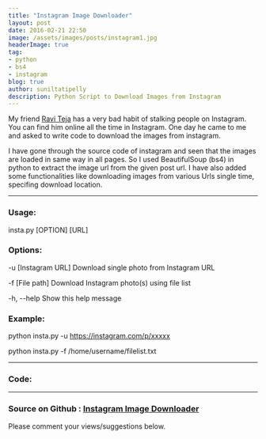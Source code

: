 ```yaml
---
title: "Instagram Image Downloader"
layout: post
date: 2016-02-21 22:50
image: /assets/images/posts/instagram1.jpg
headerImage: true
tag:
- python
- bs4
- instagram
blog: true
author: suniltatipelly
description: Python Script to Download Images from Instagram
---
```


My friend [Ravi Teja](https://www.facebook.com/muskudiravi.teja) has a very bad habit of stalking people on Instagram. You can find him online all the time in Instagram. One day he came to me and asked to write code to download the images from instagram.

I have gone through the source code of instagram and seen that the images are loaded in same way in all pages. So I used BeautifulSoup (bs4) in python to extract the image url from the given post url. I have also added some functionalities like downloading images from various Urls single time, specifing download location.

---

### Usage:

insta.py [OPTION] [URL]


### Options:

-u [Instagram URL] Download single photo from Instagram URL

-f [File path] Download Instagram photo(s) using file list

-h, --help Show this help message


### Example:

python insta.py -u https://instagram.com/p/xxxxx

python insta.py -f /home/username/filelist.txt


---

### Code:

<script src="https://gist.github.com/Sunil02324/91d002d433e56c726a9f.js"></script>

---

### Source on Github : [Instagram Image Downloader](https://github.com/Sunil02324/Instagram-Image-Downloader)


Please comment your views/suggestions below.